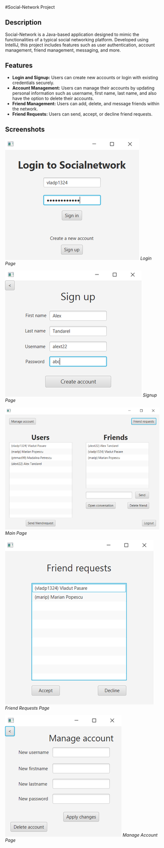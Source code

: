 #Social-Network Project

## Description
Social-Network is a Java-based application designed to mimic the functionalities of a typical social networking platform. Developed using IntelliJ, this project includes features such as user authentication, account management, friend management, messaging, and more.

## Features
- **Login and Signup:** Users can create new accounts or login with existing credentials securely.
- **Account Management:** Users can manage their accounts by updating personal information such as username, first name, last name, and also have the option to delete their accounts.
- **Friend Management:** Users can add, delete, and message friends within the network.
- **Friend Requests:** Users can send, accept, or decline friend requests.

## Screenshots
![Login Page](Screenshots/login.png)
*Login Page*

![Signup Page](Screenshots/signup.png)
*Signup Page*

![Main Page](Screenshots/mainpage.png)
*Main Page*

![Friend Requests](Screenshots/friendrequests.png)
*Friend Requests Page*

![Manage Account](Screenshots/manageaccount.png)
*Manage Account Page*
